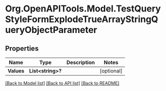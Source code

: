 # Org.OpenAPITools.Model.TestQueryStyleFormExplodeTrueArrayStringQueryObjectParameter

## Properties

Name | Type | Description | Notes
------------ | ------------- | ------------- | -------------
**Values** | **List&lt;string&gt;?** |  | [optional] 

[[Back to Model list]](../README.md#documentation-for-models) [[Back to API list]](../README.md#documentation-for-api-endpoints) [[Back to README]](../README.md)

